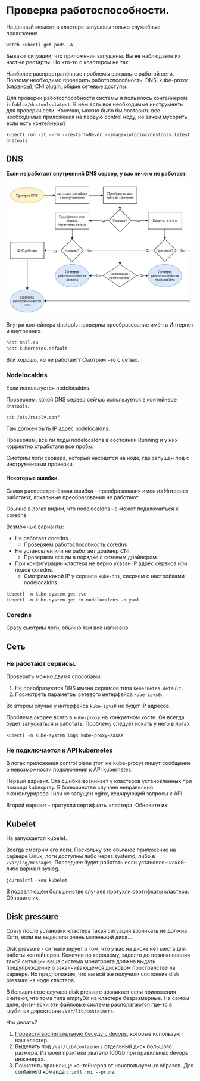 # Проверка работоспособности.

На данный момент в кластере запущены только служебные приложения.

```shell
watch kubectl get pods -A
```

Бывают ситуации, что приложения запущены. Вы **не** наблюдаете их частые рестарты. Но что-то с кластером не так.

Наиболее распространённые проблемы связаны с работой сети. Поэтому необходимо проверить работоспособность: DNS,
kube-proxy (сервисы), CNI plugin, общие сетевые доступы.

Для проверки работоспособности системы я пользуюсь контейнером `infoblox/dnstools:latest`. В нём есть все необходимые
инструменты для проверки сети. Конечно, можно было бы поставить все необходимые приложения на первую control ноду, 
но зачем мусорить если есть контейнеры?

```shell
kubectl run -it --rm --restart=Never --image=infoblox/dnstools:latest dnstools
```

## DNS

**Если не работает внутренний DNS сервер, у вас ничего не работает.**

![план проверки](images/dns1.jpg)

Внутри контейнера dnstools проверим преобразование имён в Интернет и внутренних.

```shell
host mail.ru
host kubernetes.default
```

Всй хорошо, но не работает? Смотрим что с сетью.

### Nodelocaldns

Если используется nodelocaldns.

Проверяем, какой DNS сервер сейчас используется в контейнере `dnstools`.

```shell
cat /etc/resolv.conf
```

Там должен быть IP адрес nodelocaldns.

Проверяем, все ли поды nodelocaldns в состоянии Running и у них корректно отработали все пробы.

Смотрим логи сервера, который находится на ноде, где запущен под с инструментами проверки.

#### Некоторые ошибки.

Самая распространённая ошибка - преобразования имен из Интернет работают, локальные преобразования не работают.

Обычно в логах видим, что nodelocaldns не может подключиться к coredns.

Возможные варианты:

* Не работает coredns
  - Проверяем работоспособность coredns 
* Не установлен или не работает драйвер CNI.
  - Проверяем все ли в порядке с сетевым драйвером.
* При конфигурации кластера не верно указан IP адрес сервиса или подов coredns.
  - Смотрим какой IP у сервиса `kube-dns`, сверяем с настройками nodelocaldns.

```shell
kubectl -n kube-system get svc
kubectl -n kube-system get cm nodelocaldns -o yaml
```

### Coredns

Сразу смотрим логи, обычно там всё написано.

## Сеть

### Не работают сервисы.

Проверить можно двумя способами:

1. Не преобразуются DNS имена сервисов типа `kenernetes.default`.
2. Посмотреть параметры сетевого интерфейса `kube-ipvs0`. 

Во втором случае у интерфейса `kube-ipvs0` не будет IP адресов.

Проблема скорее всего в `kube-proxy` на конкретном хосте. Он всегда будет запускаться и работать. Проблему 
следует искать у него в логах.

```shell
kubectl -n kube-system logs kube-proxy-XXXXX
```

### Не подключается к API kubernetes

В логах приложения control plane (тот же kube-proxy) пишут сообщение о невозможности подключения к API kubernetes.

Первый вариант. Эта ошибка возникает у кластеров установленных при помощи kubespray. В большинстве случаев неправильно 
сконфигурирован или не запущен nginx, кеширующий запросы к API.

Второй вариант - протухли сертифкаты кластера. Обновите их.

## Kubelet

На запускается kubelet.

Всегда смотрим его логи. Поскольку это обычное приложение на сервере Linux, логи доступны либо через
systemd, либо в `/var/log/messages`. Последнее будет работать если установлен какой-либо вариант syslog.

```shell
journalctl -xeu kubelet
```

В подавляющем большинстве случаев протухли сертифкаты кластера. Обновите их.

## Disk pressure

Сразу после установки кластера такая ситуация возникать не должна. Хотя, если вы выделили очень маленький диск...

Disk pressure - сигнализирует о том, что у вас на диске нет места для работы контейнеров. Конечно по хорошему, задолго
до возникновения такой ситуации ваша система монитронга должна выдать предупреждение о заканчивающемся дисковом 
пространстве на сервере. Но предположим, что вы всё же получили состояние disk pressure на ноде кластера.

В большинстве случаев disk pressure возникает если приложения считают, что тома типа emptyDir на кластере безразмерные.
На самом деле, физически эти файловые системы располагаются где-то в глубинах директории `/var/lib/containers`.

Что делать?

1. [Провести воспитательную беседу с devops](https://www.kryukov.biz/2022/07/pozhelaniya-devops-am/), которые 
   используют ваш кластер.
2. Выделить под `/var/lib/containers` отдельный диск большого размера. Из моей практики хватало 100Gb при правильных
   devops инженерах.
3. Почистить хранилище контейнеров от неиспользуемых образов. Для containerd команда `crictl rmi --prune`.